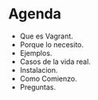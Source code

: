 # Agenda

- Que es Vagrant.
- Porque lo necesito.
- Ejemplos.
- Casos de la vida real.
- Instalacion.
- Como Comienzo.
- Preguntas.

